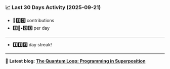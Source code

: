 <!--START_STATS-->
### 📈 Last 30 Days Activity (2025-09-21)  
- **🎱5️⃣6️⃣** contributions  
- **2️⃣🎱•5️⃣3️⃣** per day
---
- **1️⃣1️⃣3️⃣** day streak!
---
📝 **Latest blog:** [**The Quantum Loop: Programming in Superposition**](https://andriak.com/blog/quantum-loop)
<!--END_STATS-->
